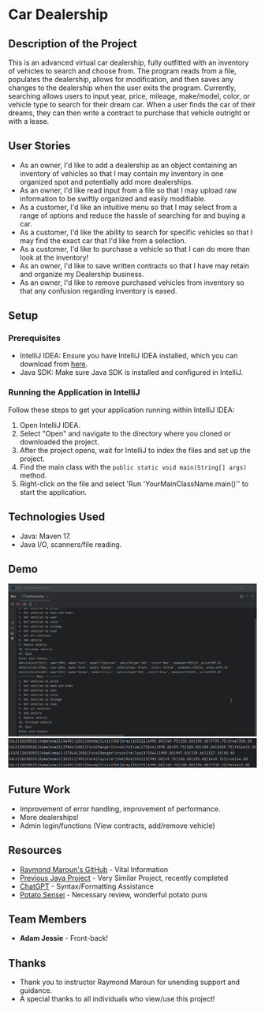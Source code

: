 # Car Dealership

## Description of the Project
This is an advanced virtual car dealership, fully outfitted with an inventory of vehicles to search and choose from. The program
reads from a file, populates the dealership, allows for modification, and then saves any changes to the dealership when
the user exits the program. Currently, searching allows users to input year, price, mileage, make/model, color, or vehicle 
type to search for their dream car. When a user finds the car of their dreams, they can then write a contract to purchase that vehicle
outright or with a lease.


## User Stories
- As an owner, I'd like to add a dealership as an object containing an inventory of vehicles so that I may contain my inventory in one organized spot and potentially add more dealerships.
- As an owner, I'd like read input from a file so that I may upload raw information to be swiftly organized and easily modifiable.
- As a customer, I'd like an intuitive menu so that I may select from a range of options and reduce the hassle of searching for and buying a car.
- As a customer, I'd like the ability to search for specific vehicles so that I may find the exact car that I'd like from a selection.
- As a customer, I'd like to purchase a vehicle so that I can do more than look at the inventory!
- As an owner, I'd like to save written contracts so that I have may retain and organize my Dealership business.
- As an owner, I'd like to remove purchased vehicles from inventory so that any confusion regarding inventory is eased.

## Setup

### Prerequisites

- IntelliJ IDEA: Ensure you have IntelliJ IDEA installed, which you can download from [here](https://www.jetbrains.com/idea/download/).
- Java SDK: Make sure Java SDK is installed and configured in IntelliJ.

### Running the Application in IntelliJ

Follow these steps to get your application running within IntelliJ IDEA:

1. Open IntelliJ IDEA.
2. Select "Open" and navigate to the directory where you cloned or downloaded the project.
3. After the project opens, wait for IntelliJ to index the files and set up the project.
4. Find the main class with the `public static void main(String[] args)` method.
5. Right-click on the file and select 'Run 'YourMainClassName.main()'' to start the application.

## Technologies Used

- Java: Maven 17.
- Java I/O, scanners/file reading.

## Demo

![Full Demonstration](gif-demo.gif)
![Contracts](contracts.png)

## Future Work

- Improvement of error handling, improvement of performance.
- More dealerships!
- Admin login/functions (View contracts, add/remove vehicle)

## Resources

- [Raymond Maroun's GitHub](https://github.com/RayMaroun/yearup-spring-section-10-2025/tree/master/pluralsight) - Vital Information
- [Previous Java Project](https://github.com/AdampJessie/FinancialTracker) - Very Similar Project, recently completed
- [ChatGPT](https://chatgpt.com/) - Syntax/Formatting Assistance
- [Potato Sensei](https://chatgpt.com/g/g-681d378b0c90819197b16e49abe384ec-potato-sensei) - Necessary review, wonderful potato puns

## Team Members

- **Adam Jessie** - Front-back!

## Thanks

- Thank you to instructor Raymond Maroun for unending support and guidance.
- A special thanks to all individuals who view/use this project!
 